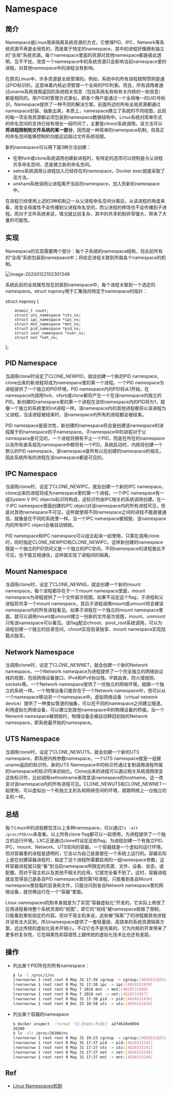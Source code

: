 # Namespace

## 简介

Namespace是Linux用来隔离系统资源的方式，它使得PID、IPC、Network等系统资源不再是全局性的，而是属于特定的namespace，其中的进程好像拥有独立的“全局”系统资源。每个namespace里面的资源对其他namespace都是彼此透明，互不干扰，改变一个namespace中的系统资源只会影响当前namespace里的进程，对其他namespace中的进程没有影响。

在原先Linux中，许多资源是全局管理的。例如，系统中的所有进程按照惯例是通过PID标识的，这意味着内核必须管理一个全局的PID列表。而且，所有调用者通过uname系统调用返回的系统相关信息（包括系统名称和有关内核的一些信息）都是相同的。用户ID的管理方式类似，即各个用户是通过一个全局唯一的UID号标识。Namespace提供了一种不同的解决方案，前面所述的所有全局资源都通过namespace封装、抽象出来。本质上，namespace建立了系统的不同视图，此前的每一项全局资源都必须包装到namespace数据结构中。Linux系统对简单形式的命名空间的支持已经有很长一段时间了，主要是chroot系统调用。该方法可以**将进程限制到文件系统的某一部分**，因而是一种简单的namespace机制，但真正的命名空间能够控制的功能远远超过文件系统视图。

新的namespace可以用下面3种方法创建：

- 在用fork或clone系统调用创建新进程时，有特定的选项可以控制是与父进程共享命名空间，还是建立新的命名空间。
- setns系统调用让进程加入已经存在的namespace，Docker exec就是采取了该方法。
- unshare系统调用让进程离开当前的namespace，加入到新的namespace中。

在进程已经使用上述的3种机制之一从父进程命名空间分离后，从该进程的角度来看，改变全局属性不会传播到父进程命名空间，而父进程的修改也不会传播到子进程。而对于文件系统来说，情况就比较复杂，其中的共享机制非常强大，带来了大量的可能性。

## 实现

Namespace的实现需要两个部分：每个子系统的namespace结构，将此前所有的“全局”系统包装到namepsace中；将给定进程关联到所属各个namespace的机制。

![image-20200122102301349](figures/image-20200122102301349.png)

系统此前的全局属性现在封装到namespace中，每个进程关联到一个选定的namespace。struct nsproxy用于汇集指向特定于namespace的指针：

struct nsproxy { 

        atomic_t count; 
        struct uts_namespace *uts_ns; 
        struct ipc_namespace *ipc_ns; 
        struct mnt_namespace *mnt_ns; 
        struct pid_namespace *pid_ns; 
        struct user_namespace *user_ns; 
        struct net *net_ns; 

};

## PID Namespace

当调用clone时设定了CLONE_NEWPID，就会创建一个新的PID namespace，clone出来的新进程将成为namespace里的第一个进程。一个PID namespace为进程提供了一个独立的PID环境，PID namespace内的PID将从1开始，在namespace内调用fork、vfork或clone都将产生一个在该namespace内独立的PID。新创建的namespace里的第一个进程在该你namespace内的PID将为1，就像一个独立的系统里的init进程一样。该namespace内的其他进程都将以该进程为父进程，当该进程被结束时，该namespace内所有的进程都会被结束。

PID namespace是层次性，新创建的namespace将会是创建该namespace的进程属于的namespace的子namespace。子namespace中的进程对于父namespace是可见的，一个进程将拥有不止一个PID，而是在所在的namespace以及所有直系祖先namespace中都将有一个PID。系统启动时，内核将创建一个默认的PID namespace，该namespace是所有以后创建的namespace的祖先，因此系统所有的进程在该namespace都是可见的。

## IPC Namespace

当调用clone时，设定了CLONE_NEWIPC，就会创建一个新的IPC namespace，clone出来的进程将成为namespace里的第一个进程。一个IPC namespace有一组System V IPC objects标识符构成，这标识符由IPC相关的系统调用创建。在一个IPC namespace里面创建的IPC object对该namespace内的所有进程可见，但是对其他namespace不可见，这样就使得不同namespace之间的进程不能直接通信，就像是在不同的系统里一样。当一个IPC namespace被销毁，该namespace内的所有IPC object会被自动销毁。

PID namespace和IPC namespace可以组合起来一起使用，只需在调用clone时，同时指定CLONE_NEWPID和CLONE_NEWIPC，这样新创建的namespace既是一个独立的PID空间又是一个独立的IPC空间。不同namespace的进程彼此不可见，也不能互相通信，这样就实现了进程间的隔离。

## Mount Namespace

当调用clone时，设定了CLONE_NEWNS，就会创建一个新的mount namespace。每个进程都存在于一个mount namespace里面，mount namespace为进程提供了一个文件层次视图。如果不设定这个flag，子进程和父进程将共享一个mount namespace，其后子进程调用mount或umount将会被该namespace内的所有进程看见。如果子进程在一个独立的mount namespace里面，就可以调用mount或umount建立一份新的文件层次视图，mount、unmount只有该namespace可以看见。该flag配合chroot、pivot_root系统调用，可以为进程创建一个独立的目录空间，chroot实现目录独享、mount namespace实现挂载点独享。

## Network Namespace

当调用clone时，设定了CLONE_NEWNET，就会创建一个新的Network namespace。一个Network namespace为进程提供了一个完全独立的网络协议栈的视图，包括网络设备接口、IPv4和IPv6协议栈、IP路由表、防火墙规则、sockets等。一个Network namespace提供了一份独立的网络环境，就跟一个独立的系统一样。一个物理设备只能存在于一个Network namespace中，但可以从一个namespace移动另一个namespace中。虚拟网络设备（virtual network device）提供了一种类似管道的抽象，可以在不同的namespace之间建立隧道。利用虚拟化网络设备，可以建立到其他namespace中的物理设备的桥接。当一个Network namespace被销毁时，物理设备会被自动移回初始的Network namespace，即系统最开始的namespace。

## UTS Namespace

当调用clone时，设定了CLONE_NEWUTS，就会创建一个新的UTS namespace，即系统内核参数namespace。一个UTS namespace就是一组被uname返回的标识符。新的UTS Namespace中的标识符通过复制调用进程所属的namespace的标识符来初始化。Clone出来的进程可以通过相关系统调用改变这些标识符，比如调用sethostname来改变该namespace的hostname。这一改变对该namespace内的所有进程可见。CLONE_NEWUTS和CLONE_NEWNET一起使用，可以虚拟出一个有独立主机名和网络空间的环境，就跟网络上一台独立的主机一样。


## 总结

每个Linux中的进程都包含以上多种namespace，可以通过``ls -alt /proc/PID/ns``来查看。以上所有clone flag都可以一起使用，为进程提供了一个独立的运行环境。LXC正是通过clone时设定这些flag，为进程创建一个有独立PID、IPC、mount、Network、UTS空间的容器。一个容器就是一个虚拟的运行环境，但对容器里的进程是透明的，它会以为自己是直接在一个系统上运行的。容器实际上是在创建容器进程时，指定了这个进程所需要启用的一组namespace参数，这样容器进程就只能“看”到当前namespace所限定的资源、文件、设备、状态，或配置。而对于宿主机以及其他不相关的应用，它就完全看不到了。这时，容器进程就会觉得自己是各自PID namespace里的第1号进程，只能看到各自Mount namespace里挂载的目录和文件，只能访问到各自Network namespace里的网络设备，就仿佛运行在一个“容器”里面。

Linux namespaces机制本身就是为了实现“容器虚拟化”开发的，它实际上修改了应用进程看待整个系统资源的“视图”，即它的“视线”被namespace统做了限制，只能看到某些指定的内容。但对于宿主机来说，这些被“隔离”了的进程跟其他进程并没有太大区别。所以namespace提供了一套轻量级、高效率的系统资源隔离方案，远比传统的虚拟化技术开销小。不过它也不是完美的，它为内核的开发带来了更多的复杂性，它在隔离性和容错性上跟传统的虚拟化技术比也还有差距。

## 操作

- 列出某个PID所在的所有namespace：

  ```bash
  $ ls -l /proc/1/ns
  lrwxrwxrwx 1 root root 0 May 31 17:30 cgroup -> cgroup:[4026531835]
  lrwxrwxrwx 1 root root 0 May 31 17:30 ipc -> ipc:[4026531839]
  lrwxrwxrwx 1 root root 0 May 7 2018 mnt -> mnt:[4026531840]
  lrwxrwxrwx 1 root root 0 May 7 2018 net -> net:[4026531957]
  lrwxrwxrwx 1 root root 0 May 31 17:30 pid -> pid:[4026531836]
  lrwxrwxrwx 1 root root 0 Dec 25 10:50 uts -> uts:[4026531838]
  ```

- 列出某个容器的namespace

  ```bash
  $ docker inspect --format '{{.State.Pid}}' a2f4638e0894
  26380
  $ ls -alt /proc/26380/ns
  lrwxrwxrwx 1 root root 0 May 31 19:23 cgroup -> cgroup:[4026531835] lrwxrwxrwx 1 root root 0 May 31 17:37 ipc -> ipc:[4026532242] 
  lrwxrwxrwx 1 root root 0 May 31 17:37 pid -> pid:[4026532245] 
  lrwxrwxrwx 1 root root 0 May 31 17:37 uts -> uts:[4026532241] 
  lrwxrwxrwx 1 root root 0 May 31 17:37 net -> net:[4026532248] 
  lrwxrwxrwx 1 root root 0 May 31 17:37 mnt -> mnt:[4026532240]
  ```



## Ref

- [Linux Namespaces机制](http://blog.chinaunix.net/uid-28541347-id-4370991.html)